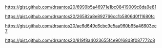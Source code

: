 https://gist.github.com/drsantos20/6999b5a46971e1bc08419009c8da9e81

https://gist.github.com/drsantos20/26582a8e892766cc1b5806d0f11680fc

https://gist.github.com/drsantos20/ae6d649c6cbc9e5aa960b65a46603ec7

https://gist.github.com/drsantos20/819f8a4023655f4e90168d8f087772c8